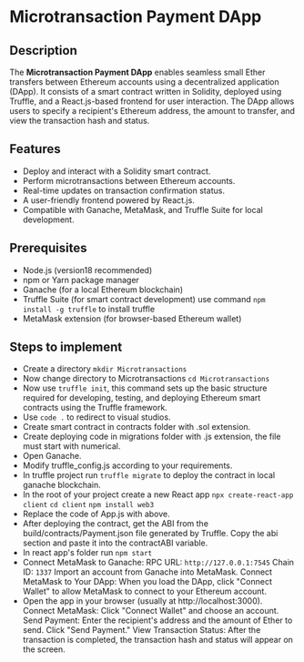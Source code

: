 # Microtransaction Payment DApp

## Description
The **Microtransaction Payment DApp** enables seamless small Ether transfers between Ethereum accounts using a decentralized application (DApp). It consists of a smart contract written in Solidity, deployed using Truffle, and a React.js-based frontend for user interaction. The DApp allows users to specify a recipient's Ethereum address, the amount to transfer, and view the transaction hash and status.

## Features
- Deploy and interact with a Solidity smart contract.
- Perform microtransactions between Ethereum accounts.
- Real-time updates on transaction confirmation status.
- A user-friendly frontend powered by React.js.
- Compatible with Ganache, MetaMask, and Truffle Suite for local development.

## Prerequisites
- Node.js (version18 recommended)
- npm or Yarn package manager
- Ganache (for a local Ethereum blockchain)
- Truffle Suite (for smart contract development)
  use command ```npm install -g truffle``` to install truffle
- MetaMask extension (for browser-based Ethereum wallet)

## Steps to implement
- Create a directory
  ```mkdir Microtransactions```
- Now change directory to Microtransactions
  ```cd Microtransactions```
- Now use ```truffle init```, this command sets up the basic structure required for developing, testing, and deploying Ethereum smart contracts using the Truffle framework.
- Use ```code .``` to redirect to visual studios.
- Create smart contract in contracts folder with .sol extension.
- Create deploying code in migrations folder with .js extension, the file must start with numerical.
- Open Ganache.
- Modify truffle_config.js according to your requirements.
- In truffle project run ```truffle migrate``` to deploy the contract in local ganache blockchain.
- In the root of your project create a new React app
  ```npx create-react-app client```
  ```cd client```
  ```npm install web3```
- Replace the code of App.js with above.
- After deploying the contract, get the ABI from the build/contracts/Payment.json file generated by Truffle. Copy the abi section and paste it into the contractABI variable.
- In react app's folder run ```npm start```
- Connect MetaMask to Ganache:
  RPC URL: ```http://127.0.0.1:7545```
  Chain ID: ```1337```
  Import an account from Ganache into MetaMask.
  Connect MetaMask to Your DApp: When you load the DApp, click "Connect Wallet" to allow MetaMask to connect to your Ethereum account.
- Open the app in your browser (usually at http://localhost:3000).
  Connect MetaMask: Click "Connect Wallet" and choose an account.
  Send Payment: Enter the recipient's address and the amount of Ether to send. Click "Send Payment."
  View Transaction Status: After the transaction is completed, the transaction hash and status will appear on the screen.
